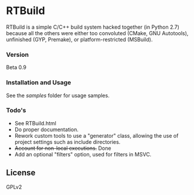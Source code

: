 # RTBuild
RTBuild is a simple C/C++ build system hacked together (in Python 2.7) because all the others were either too convoluted (CMake, GNU Autotools), unfinished (GYP, Premake), or platform-restricted (MSBuild).

### Version
Beta 0.9

### Installation and Usage
See the *samples* folder for usage samples.

### Todo's
 - See RTBuild.html
 - Do proper documentation.
 - Rework custom tools to use a "generator" class, allowing the use of project settings such as include directories.
 - ~~Account for non-local executions.~~ Done
 - Add an optional "filters" option, used for filters in MSVC.

License
----

GPLv2

